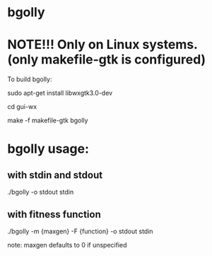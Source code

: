 # bgolly

# NOTE!!! Only on Linux systems. (only makefile-gtk is configured)
To build bgolly:

sudo apt-get install libwxgtk3.0-dev

cd gui-wx

make -f makefile-gtk bgolly

# bgolly usage:

## with stdin and stdout
./bgolly -o stdout stdin

## with fitness function
./bgolly -m {maxgen} -F {function} -o stdout stdin

note: maxgen defaults to 0 if unspecified

